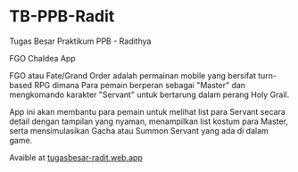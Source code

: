 # TB-PPB-Radit
Tugas Besar Praktikum PPB - Radithya

FGO Chaldea App

FGO atau Fate/Grand Order adalah permainan mobile yang bersifat turn-based RPG dimana Para pemain berperan sebagai "Master" dan mengkomando karakter "Servant" untuk bertarung dalam perang Holy Grail.

App ini akan membantu para pemain untuk melihat list para Servant secara detail dengan tampilan yang nyaman, menampilkan list kostum para Master, serta mensimulasikan Gacha atau Summon Servant yang ada di dalam game.

Avaible at [tugasbesar-radit.web.app](url)
